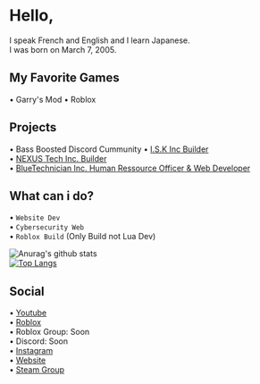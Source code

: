 <!-- 
Welcome to my Personal ReadMe!
Please Check this for Embed: https://github.com/anuraghazra/github-readme-stats
-->

# Hello,

I speak French and English and I learn Japanese.
<br>
I was born on March 7, 2005.

## My Favorite Games

• Garry's Mod
• Roblox

## Projects

• Bass Boosted Discord Cummunity
• [I.S.K Inc Builder](https://www.roblox.com/groups/7094138/I-S-K-Inc) 
<br>
• [NEXUS Tech Inc. Builder](https://www.roblox.com/groups/5990010/NEXUS-Tech-Inc) 
<br>
• [BlueTechnician Inc. Human Ressource Officer & Web Developer](https://www.roblox.com/groups/8844039/BlueTechnician-Incorporated)

## What can i do?

• `Website Dev`
<br>
• `Cybersecurity Web`
<br>
• `Roblox Build` (Only Build not Lua Dev)

![Anurag's github stats](https://github-readme-stats.vercel.app/api?username=Hugoto69&show_icons=true&theme=jolly)
<br>
[![Top Langs](https://github-readme-stats.vercel.app/api/top-langs/?username=Hugoto69&theme=jolly)](https://github.com/anuraghazra/github-readme-stats)

## Social

• [Youtube](https://www.youtube.com/channel/UCMbgR2wiW21ro5oONSb8OyA)
<br>
• [Roblox](https://www.roblox.com/users/1593260565/profile)
<br>
• Roblox Group: Soon
<br>
• Discord: Soon
<br>
• [Instagram](https://www.instagram.com/hugo.bonnet_)
<br>
• [Website](https://hugoto69.page)
<br>
• [Steam Group](https://steamcommunity.com/groups/hugoto69)








<!--
![beep beep i'm a sheep](https://64.media.tumblr.com/tumblr_m9py0wFtq01rshzllo1_500.gifv)
-->
